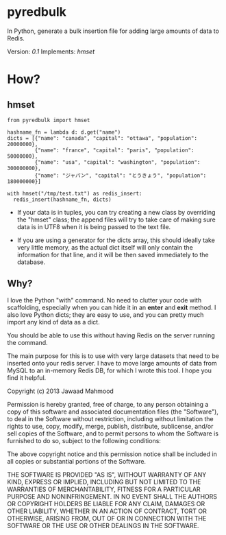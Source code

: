 pyredbulk
==========

In Python, generate a bulk insertion file for adding large amounts of data to Redis.

Version: *0.1*
Implements: _hmset_

How?
====

hmset
-----
    from pyredbulk import hmset

    hashname_fn = lambda d: d.get("name")
    dicts = [{"name": "canada", "capital": "ottawa", "population": 20000000},
             {"name": "france", "capital": "paris", "population": 50000000},
             {"name": "usa", "capital": "washington", "population": 300000000},
             {"name": "ジャパン", "capital": "とうきょう", "population": 180000000}]

    with hmset("/tmp/test.txt") as redis_insert:
      redis_insert(hashname_fn, dicts)

- If your data is in tuples, you can try creating a new class by overriding the "hmset" class; the append files will try to take care of making sure data is in UTF8 when it is being passed to the text file.

- If you are using a generator for the dicts array, this should ideally take very little memory, as the actual dict itself will only contain the information for that line, and it will be then saved immediately to the database.

Why?
----

I love the Python "with" command.  No need to clutter your code with scaffolding, especially when you can hide it in an __enter__ and __exit__ method.  I also love Python dicts; they are easy to use, and you can pretty much import any kind of data as a dict.

You should be able to use this without having Redis on the server running the command.

The main purpose for this is to use with very large datasets that need to be inserted onto your redis server.  I have to move large amounts of data from MySQL to an in-memory Redis DB, for which I wrote this tool.  I hope you find it helpful.


Copyright (c) 2013 Jawaad Mahmood

Permission is hereby granted, free of charge, to any person obtaining a copy of this software and associated documentation files (the "Software"), to deal in the Software without restriction, including without limitation the rights to use, copy, modify, merge, publish, distribute, sublicense, and/or sell copies of the Software, and to permit persons to whom the Software is furnished to do so, subject to the following conditions:

The above copyright notice and this permission notice shall be included in all copies or substantial portions of the Software.

THE SOFTWARE IS PROVIDED "AS IS", WITHOUT WARRANTY OF ANY KIND, EXPRESS OR IMPLIED, INCLUDING BUT NOT LIMITED TO THE WARRANTIES OF MERCHANTABILITY, FITNESS FOR A PARTICULAR PURPOSE AND NONINFRINGEMENT. IN NO EVENT SHALL THE AUTHORS OR COPYRIGHT HOLDERS BE LIABLE FOR ANY CLAIM, DAMAGES OR OTHER LIABILITY, WHETHER IN AN ACTION OF CONTRACT, TORT OR OTHERWISE, ARISING FROM, OUT OF OR IN CONNECTION WITH THE SOFTWARE OR THE USE OR OTHER DEALINGS IN THE SOFTWARE.

